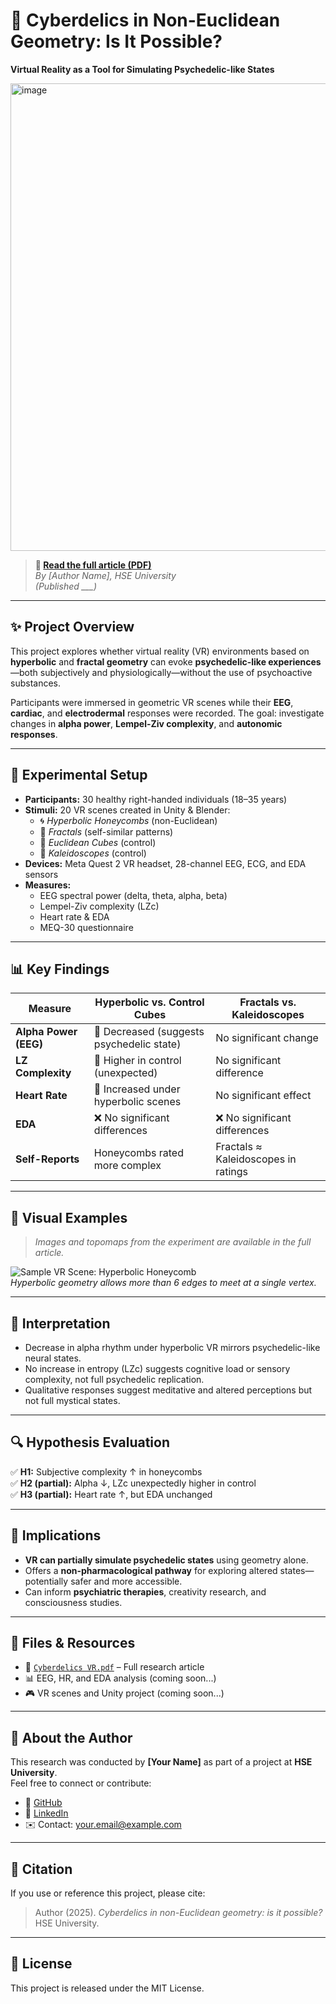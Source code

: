 # 🧠 Cyberdelics in Non-Euclidean Geometry: Is It Possible?

**Virtual Reality as a Tool for Simulating Psychedelic-like States**

<img width="955" height="748" alt="image" src="https://github.com/user-attachments/assets/114b580f-74a5-411a-b97e-bf494ccbb89b" />

> **📖 [Read the full article (PDF)]()**  
> *By [Author Name], HSE University*  
> *(Published ___)*

---

## ✨ Project Overview

This project explores whether virtual reality (VR) environments based on **hyperbolic** and **fractal geometry** can evoke **psychedelic-like experiences**—both subjectively and physiologically—without the use of psychoactive substances.

Participants were immersed in geometric VR scenes while their **EEG**, **cardiac**, and **electrodermal** responses were recorded. The goal: investigate changes in **alpha power**, **Lempel-Ziv complexity**, and **autonomic responses**.

---

## 🧪 Experimental Setup

- **Participants:** 30 healthy right-handed individuals (18–35 years)
- **Stimuli:** 20 VR scenes created in Unity & Blender:
  - 🌀 *Hyperbolic Honeycombs* (non-Euclidean)
  - 🔁 *Fractals* (self-similar patterns)
  - 🧊 *Euclidean Cubes* (control)
  - 🔮 *Kaleidoscopes* (control)
- **Devices:** Meta Quest 2 VR headset, 28-channel EEG, ECG, and EDA sensors
- **Measures:**
  - EEG spectral power (delta, theta, alpha, beta)
  - Lempel-Ziv complexity (LZc)
  - Heart rate & EDA
  - MEQ-30 questionnaire

---

## 📊 Key Findings

| Measure              | Hyperbolic vs. Control Cubes           | Fractals vs. Kaleidoscopes           |
|----------------------|-----------------------------------------|--------------------------------------|
| **Alpha Power (EEG)**| 🔻 Decreased (suggests psychedelic state)| No significant change               |
| **LZ Complexity**    | 🔺 Higher in control (unexpected)        | No significant difference            |
| **Heart Rate**       | 🔺 Increased under hyperbolic scenes     | No significant effect                |
| **EDA**              | ❌ No significant differences            | ❌ No significant differences         |
| **Self-Reports**     | Honeycombs rated more complex           | Fractals ≈ Kaleidoscopes in ratings  |

---

## 🎨 Visual Examples

> *Images and topomaps from the experiment are available in the full article.*

![Sample VR Scene: Hyperbolic Honeycomb](./images/honeycomb_sample.png)  
*Hyperbolic geometry allows more than 6 edges to meet at a single vertex.*

---

## 🧠 Interpretation

- Decrease in alpha rhythm under hyperbolic VR mirrors psychedelic-like neural states.
- No increase in entropy (LZc) suggests cognitive load or sensory complexity, not full psychedelic replication.
- Qualitative responses suggest meditative and altered perceptions but not full mystical states.

---

## 🔍 Hypothesis Evaluation

✅ **H1:** Subjective complexity ↑ in honeycombs  
✅ **H2 (partial):** Alpha ↓, LZc unexpectedly higher in control  
✅ **H3 (partial):** Heart rate ↑, but EDA unchanged  

---

## 🧬 Implications

- **VR can partially simulate psychedelic states** using geometry alone.
- Offers a **non-pharmacological pathway** for exploring altered states—potentially safer and more accessible.
- Can inform **psychiatric therapies**, creativity research, and consciousness studies.

---

## 📂 Files & Resources

- 📄 [`Cyberdelics VR.pdf`]() – Full research article  
- 📊 EEG, HR, and EDA analysis (coming soon...)  
- 🎮 VR scenes and Unity project (coming soon...)  

---

## 👤 About the Author

This research was conducted by **[Your Name]** as part of a project at **HSE University**.  
Feel free to connect or contribute:

- 🐙 [GitHub](https://github.com/your-profile)
- 💼 [LinkedIn](https://linkedin.com/in/your-profile)
- ✉️ Contact: your.email@example.com

---

## 🧭 Citation

If you use or reference this project, please cite:

> Author (2025). *Cyberdelics in non-Euclidean geometry: is it possible?* HSE University.

---

## 📌 License

This project is released under the MIT License.
